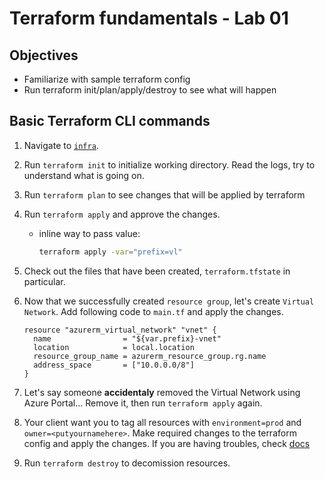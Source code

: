 # Terraform fundamentals - Lab 01

## Objectives

- Familiarize with sample terraform config
- Run terraform init/plan/apply/destroy to see what will happen

## Basic Terraform CLI commands

1. Navigate to [`infra`](./infra/).

2. Run `terraform init` to initialize working directory. Read the logs, try to understand what is going on.

3. Run `terraform plan` to see changes that will be applied by terraform

4. Run `terraform apply` and approve the changes.
   - inline way to pass value:
     ```bash
     terraform apply -var="prefix=vl"
     ```

5. Check out the files that have been created, `terraform.tfstate` in particular.

6. Now that we successfully created `resource group`, let's create `Virtual Network`. Add following code to `main.tf` and apply the changes.
   ```hcl
   resource "azurerm_virtual_network" "vnet" {
     name                = "${var.prefix}-vnet"
     location            = local.location
     resource_group_name = azurerm_resource_group.rg.name
     address_space       = ["10.0.0.0/8"]
   }
   ```

7. Let's say someone __accidentaly__ removed the Virtual Network using Azure Portal... Remove it, then run `terraform apply` again.

8. Your client want you to tag all resources with `environment=prod` and `owner=<putyournamehere>`. Make required changes to the terraform config and apply the changes. If you are having troubles, check [docs](https://registry.terraform.io/providers/hashicorp/azurerm/latest/docs)

9.  Run `terraform destroy` to decomission resources.